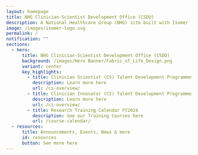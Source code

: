 ```yaml
---
layout: homepage
title: NHG Clinician-Scientist Development Office (CSDO)
description: A National Healthcare Group (NHG) site built with Isomer
image: /images/isomer-logo.svg
permalink: /
notification: ""
sections:
  - hero:
      title: NHG Clinician-Scientist Development Office (CSDO)
      background: /images/Hero Banner/Fabric_of_Life_Design.png
      variant: center
      key_highlights:
        - title: Clinician Scientist (CS) Talent Development Programmes
          description: Learn more here
          url: /cs-overview/
        - title: Clinician Innovator (CI) Talent Development Programmes
          description: Learn more here
          url: /ci-overview/
        - title: Research Training Calendar FY2024
          description: See our Training Courses here
          url: /course-calendar/
  - resources:
      title: Announcements, Events, News & more
      id: resources
      button: See more here
---
```


